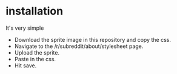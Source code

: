 # installation 

It's very simple

- Download the sprite image in this repository and copy the css. 
- Navigate to the /r/subreddit/about/stylesheet page.
- Upload the sprite. 
- Paste in the css. 
- Hit save.
